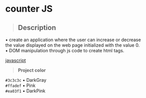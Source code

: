 # counter JS


> ## **Description**

• create an application where the user can increase or decrease <br>
the value displayed on the web page initialized with the value 0.<br>
• DOM manipulation through js code to create html tags.

[javascript](https://github.com/AleShini92/counter/blob/main/assets/js/counter.js)

> **Project color**

`#3c3c3c`   • DarkGray<br>
`#ffadef`   • Pink <br>
`#ea03f1`   • DarkPink
